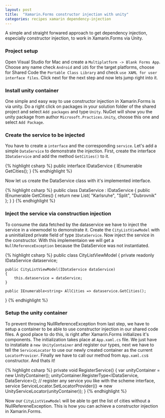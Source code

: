 ```yaml
---
layout: post
title:  "Xamarin.Forms constructor injection with unity"
categories: recipes xamarin dependency-injection
---
```

A simple and straight forwared approach to get dependency injection, especially constructor injection, to work in Xamarin.Forms via Unity.

### Project setup
Open Visual Studio for Mac and create a `Multiplatform -> Blank Forms App`. Choose any name check `Android` and `iOS` for the target platforms, choose for Shared Code the `Portable Class Library` and check `use XAML for user interface files`. Click next for the next step and now lets jump right into it.

### Install unity container
One simple and easy way to use constructor injection in Xamarin.Forms is via unity. Do a right click on packages in your solution folder of the shared project and select `Add packages` and type `Unity`. NuGet will show you the unity package from author `Microsoft.Practices.Unity`, choose this one and select `Add Package`.

### Create the service to be injected
You have to create a `interface` and the corresponding `service`. Let's add a simple `DataService` to demonstrate the injection. First, create the interface `IDataService` and add the method `GetCities()` to it.

{% highlight csharp %}
public interface IDataService
{
    IEnumerable<string> GetCities();
}
{% endhighlight %}

Now let us create the DataService class with it's implemented interface.

{% highlight csharp %}
public class DataService : IDataService
{
    public IEnumerable<string> GetCities()
    {
        return new List<string>{
          "Karlsruhe",
          "Split",
          "Dubrovnik"
        };
    }
}
{% endhighlight %}

### Inject the service via construction injection
To consume the data fetched by the dataservice we have to inject the service in a viewmodel to demonstrate it. Create the `CityListViewModel` with a uninitialized private field of type `IDataService`. Now inject the service in the constructor. With this implementaion we will get a `NullReferenceException` because the DataService was not instantiated.

{% highlight csharp %}
public class CityListViewModel
{
    private readonly IDataService dataservice;

    public CityListViewModel(IDataService dataService)
    {
        this.dataservice = dataService;
    }

    public IEnumerable<string> AllCities => dataservice.GetCities();
}
{% endhighlight %}

### Setup the unity container
To prevent throwing NullReferenceException from last step, we have to setup a container to be able to use constructor injection in our shared code files. A good place to do this, is right after Xamarin.Forms initializes it's components. The initialization takes place at `App.xaml.cs` file. We just have to instatiate a `new UnityContainer` and register our types, next we have to tell the `ServiceLocator` to use our newly created container as the current `LocatorProvicer`. Finally we have to call our method from `App.xaml.cs`s constructor. And thats it!

{% highlight csharp %}
private void RegisterService()
{
    var unityContainer = new UnityContainer();
    unityContainer.RegisterType<IDataService, DataService>();
    // register any service you like with the scheme interface, service
    ServiceLocator.SetLocatorProvider(() => 
        new UnityServiceLocator(unityContainer));
}
{% endhighlight %}

Now our `CityListViewModel` will be able to get the list of cities without a NullRefereneException. This is how you can achieve a constructor injection in Xamarin.Forms.
